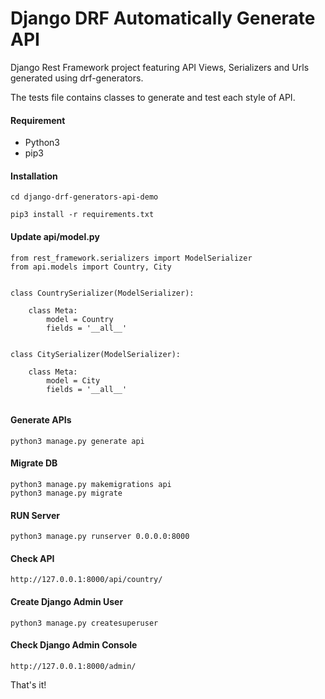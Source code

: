 
# Django DRF Automatically Generate API

Django Rest Framework project featuring API Views, Serializers and Urls generated using drf-generators.

The tests file contains classes to generate and test each style of API.

#### Requirement
* Python3
* pip3

#### Installation

```
cd django-drf-generators-api-demo

pip3 install -r requirements.txt
```

#### Update api/model.py


```
from rest_framework.serializers import ModelSerializer
from api.models import Country, City


class CountrySerializer(ModelSerializer):

    class Meta:
        model = Country
        fields = '__all__'


class CitySerializer(ModelSerializer):

    class Meta:
        model = City
        fields = '__all__'
        
```
 
#### Generate APIs

```
python3 manage.py generate api
```

#### Migrate DB

```
python3 manage.py makemigrations api
python3 manage.py migrate
```

#### RUN Server

```
python3 manage.py runserver 0.0.0.0:8000
```

#### Check API

```
http://127.0.0.1:8000/api/country/
```

#### Create Django Admin User

```
python3 manage.py createsuperuser

```
#### Check Django Admin Console

```
http://127.0.0.1:8000/admin/
```

That's it!
